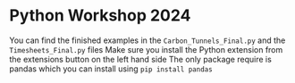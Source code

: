 # Python Workshop 2024

You can find the finished examples in the `Carbon_Tunnels_Final.py` and the `Timesheets_Final.py` files
Make sure you install the Python extension from the extensions button on the left hand side
The only package require is pandas which you can install using `pip install pandas`